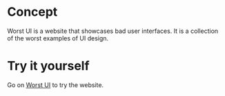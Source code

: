 # Concept

Worst UI is a website that showcases bad user interfaces.
It is a collection of the worst examples of UI design.

# Try it yourself

Go on [Worst UI](https://jeremy-lemoine.github.io/worst-ui) to try the website.
